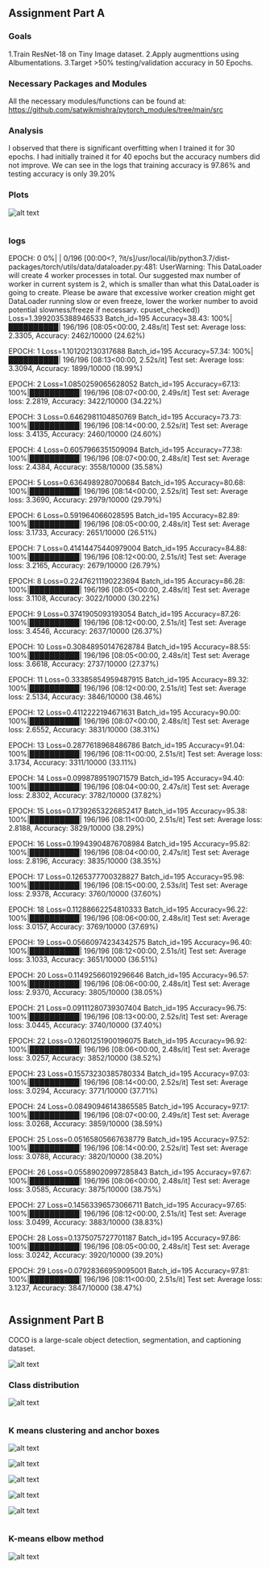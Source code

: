## Assignment Part A

### Goals

1.Train ResNet-18 on Tiny Image dataset.
2.Apply augmenttions using Albumentations.
3.Target >50% testing/validation accuracy in 50 Epochs.

### Necessary Packages and Modules

All the necessary modules/functions can be found at: https://github.com/satwikmishra/pytorch_modules/tree/main/src

### Analysis

I observed that there is significant overfitting when I trained it for 30 epochs. I had initially trained it for 40 epochs but the accuracy numbers did not improve. 
We can see in the logs that training accuracy is 97.86% and testing accuracy is only 39.20%

### Plots

![alt text](https://github.com/satwikmishra/EVA-7-Phase-1/blob/main/Images/plots.PNG)

```python

```

### logs
EPOCH: 0
  0%|          | 0/196 [00:00<?, ?it/s]/usr/local/lib/python3.7/dist-packages/torch/utils/data/dataloader.py:481: UserWarning: This DataLoader will create 4 worker processes in total. Our suggested max number of worker in current system is 2, which is smaller than what this DataLoader is going to create. Please be aware that excessive worker creation might get DataLoader running slow or even freeze, lower the worker number to avoid potential slowness/freeze if necessary.
  cpuset_checked))
Loss=1.3992035388946533 Batch_id=195 Accuracy=38.43: 100%|██████████| 196/196 [08:05<00:00,  2.48s/it]
Test set: Average loss: 2.3305, Accuracy: 2462/10000 (24.62%)

EPOCH: 1
Loss=1.101202130317688 Batch_id=195 Accuracy=57.34: 100%|██████████| 196/196 [08:13<00:00,  2.52s/it]
Test set: Average loss: 3.3094, Accuracy: 1899/10000 (18.99%)

EPOCH: 2
Loss=1.0850259065628052 Batch_id=195 Accuracy=67.13: 100%|██████████| 196/196 [08:07<00:00,  2.49s/it]
Test set: Average loss: 2.2819, Accuracy: 3422/10000 (34.22%)

EPOCH: 3
Loss=0.6462981104850769 Batch_id=195 Accuracy=73.73: 100%|██████████| 196/196 [08:14<00:00,  2.52s/it]
Test set: Average loss: 3.4135, Accuracy: 2460/10000 (24.60%)

EPOCH: 4
Loss=0.6057966351509094 Batch_id=195 Accuracy=77.38: 100%|██████████| 196/196 [08:07<00:00,  2.48s/it]
Test set: Average loss: 2.4384, Accuracy: 3558/10000 (35.58%)

EPOCH: 5
Loss=0.6364989280700684 Batch_id=195 Accuracy=80.68: 100%|██████████| 196/196 [08:14<00:00,  2.52s/it]
Test set: Average loss: 3.3690, Accuracy: 2979/10000 (29.79%)

EPOCH: 6
Loss=0.591964066028595 Batch_id=195 Accuracy=82.89: 100%|██████████| 196/196 [08:05<00:00,  2.48s/it]
Test set: Average loss: 3.1733, Accuracy: 2651/10000 (26.51%)

EPOCH: 7
Loss=0.41414475440979004 Batch_id=195 Accuracy=84.88: 100%|██████████| 196/196 [08:12<00:00,  2.51s/it]
Test set: Average loss: 3.2165, Accuracy: 2679/10000 (26.79%)

EPOCH: 8
Loss=0.22476211190223694 Batch_id=195 Accuracy=86.28: 100%|██████████| 196/196 [08:05<00:00,  2.48s/it]
Test set: Average loss: 3.1108, Accuracy: 3022/10000 (30.22%)

EPOCH: 9
Loss=0.3741905093193054 Batch_id=195 Accuracy=87.26: 100%|██████████| 196/196 [08:12<00:00,  2.51s/it]
Test set: Average loss: 3.4546, Accuracy: 2637/10000 (26.37%)

EPOCH: 10
Loss=0.30848950147628784 Batch_id=195 Accuracy=88.55: 100%|██████████| 196/196 [08:05<00:00,  2.48s/it]
Test set: Average loss: 3.6618, Accuracy: 2737/10000 (27.37%)

EPOCH: 11
Loss=0.33385854959487915 Batch_id=195 Accuracy=89.32: 100%|██████████| 196/196 [08:12<00:00,  2.51s/it]
Test set: Average loss: 2.5134, Accuracy: 3846/10000 (38.46%)

EPOCH: 12
Loss=0.4112222194671631 Batch_id=195 Accuracy=90.00: 100%|██████████| 196/196 [08:07<00:00,  2.48s/it]
Test set: Average loss: 2.6552, Accuracy: 3831/10000 (38.31%)

EPOCH: 13
Loss=0.2877618968486786 Batch_id=195 Accuracy=91.04: 100%|██████████| 196/196 [08:11<00:00,  2.51s/it]
Test set: Average loss: 3.1734, Accuracy: 3311/10000 (33.11%)

EPOCH: 14
Loss=0.0998789519071579 Batch_id=195 Accuracy=94.40: 100%|██████████| 196/196 [08:04<00:00,  2.47s/it]
Test set: Average loss: 2.8302, Accuracy: 3782/10000 (37.82%)

EPOCH: 15
Loss=0.17392653226852417 Batch_id=195 Accuracy=95.38: 100%|██████████| 196/196 [08:11<00:00,  2.51s/it]
Test set: Average loss: 2.8188, Accuracy: 3829/10000 (38.29%)

EPOCH: 16
Loss=0.19943904876708984 Batch_id=195 Accuracy=95.82: 100%|██████████| 196/196 [08:04<00:00,  2.47s/it]
Test set: Average loss: 2.8196, Accuracy: 3835/10000 (38.35%)

EPOCH: 17
Loss=0.1265377700328827 Batch_id=195 Accuracy=95.98: 100%|██████████| 196/196 [08:15<00:00,  2.53s/it]
Test set: Average loss: 2.9378, Accuracy: 3760/10000 (37.60%)

EPOCH: 18
Loss=0.11288662254810333 Batch_id=195 Accuracy=96.22: 100%|██████████| 196/196 [08:06<00:00,  2.48s/it]
Test set: Average loss: 3.0157, Accuracy: 3769/10000 (37.69%)

EPOCH: 19
Loss=0.05660974234342575 Batch_id=195 Accuracy=96.40: 100%|██████████| 196/196 [08:12<00:00,  2.51s/it]
Test set: Average loss: 3.1033, Accuracy: 3651/10000 (36.51%)

EPOCH: 20
Loss=0.11492566019296646 Batch_id=195 Accuracy=96.57: 100%|██████████| 196/196 [08:06<00:00,  2.48s/it]
Test set: Average loss: 2.9370, Accuracy: 3805/10000 (38.05%)

EPOCH: 21
Loss=0.09111280739307404 Batch_id=195 Accuracy=96.75: 100%|██████████| 196/196 [08:13<00:00,  2.52s/it]
Test set: Average loss: 3.0445, Accuracy: 3740/10000 (37.40%)

EPOCH: 22
Loss=0.12601251900196075 Batch_id=195 Accuracy=96.92: 100%|██████████| 196/196 [08:06<00:00,  2.48s/it]
Test set: Average loss: 3.0257, Accuracy: 3852/10000 (38.52%)

EPOCH: 23
Loss=0.15573230385780334 Batch_id=195 Accuracy=97.03: 100%|██████████| 196/196 [08:14<00:00,  2.52s/it]
Test set: Average loss: 3.0294, Accuracy: 3771/10000 (37.71%)

EPOCH: 24
Loss=0.08490946143865585 Batch_id=195 Accuracy=97.17: 100%|██████████| 196/196 [08:07<00:00,  2.49s/it]
Test set: Average loss: 3.0268, Accuracy: 3859/10000 (38.59%)

EPOCH: 25
Loss=0.05165805667638779 Batch_id=195 Accuracy=97.52: 100%|██████████| 196/196 [08:14<00:00,  2.52s/it]
Test set: Average loss: 3.0788, Accuracy: 3820/10000 (38.20%)

EPOCH: 26
Loss=0.05589020997285843 Batch_id=195 Accuracy=97.67: 100%|██████████| 196/196 [08:06<00:00,  2.48s/it]
Test set: Average loss: 3.0585, Accuracy: 3875/10000 (38.75%)

EPOCH: 27
Loss=0.14563396573066711 Batch_id=195 Accuracy=97.65: 100%|██████████| 196/196 [08:12<00:00,  2.51s/it]
Test set: Average loss: 3.0499, Accuracy: 3883/10000 (38.83%)

EPOCH: 28
Loss=0.1375075727701187 Batch_id=195 Accuracy=97.86: 100%|██████████| 196/196 [08:05<00:00,  2.48s/it]
Test set: Average loss: 3.0242, Accuracy: 3920/10000 (39.20%)

EPOCH: 29
Loss=0.07928366959095001 Batch_id=195 Accuracy=97.81: 100%|██████████| 196/196 [08:11<00:00,  2.51s/it]
Test set: Average loss: 3.1237, Accuracy: 3847/10000 (38.47%)


```python

```

## Assignment Part B

COCO is a large-scale object detection, segmentation, and captioning dataset.

![alt text](https://github.com/satwikmishra/EVA-7-Phase-1/blob/main/Images/dataset_examples.PNG)


### Class distribution

![alt text](https://github.com/satwikmishra/EVA-7-Phase-1/blob/main/Images/elbow_method.PNG)

```python

```

### K means clustering and anchor boxes
![alt text](https://github.com/satwikmishra/EVA-7-Phase-1/blob/main/Images/cluster_bounding_box.PNG)

![alt text](https://github.com/satwikmishra/EVA-7-Phase-1/blob/main/Images/anchor_3.PNG)

![alt text](https://github.com/satwikmishra/EVA-7-Phase-1/blob/main/Images/anchor_4.PNG)

![alt text](https://github.com/satwikmishra/EVA-7-Phase-1/blob/main/Images/anchor_5.PNG)

![alt text](https://github.com/satwikmishra/EVA-7-Phase-1/blob/main/Images/anchor_6.PNG)


```python

```

### K-means elbow method
![alt text](https://github.com/satwikmishra/EVA-7-Phase-1/blob/main/Images/elbow_method.PNG)

```python

```

